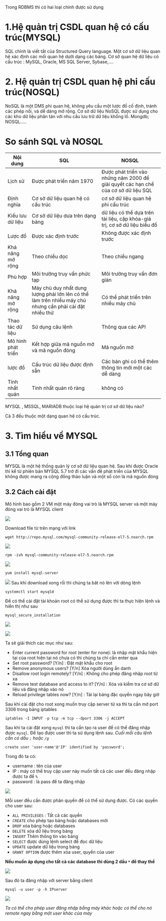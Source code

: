 Trong RDBMS thì có hai loại chính được sử dụng 
# 1.Hệ quản trị CSDL quan hệ có cấu trúc(MYSQL)
SQL chính là viết tắt của Structured Query language. Một cơ sở dữ liệu quan hệ xác định các mối quan hệ dưới dạng các bảng. Cơ sở quan hệ dữ liệu có cấu trúc :  MySQL, Oracle, MS SQL Server, Sybase,....
# 2. Hệ quản trị CSDL  quan hệ phi cấu trúc(NOSQL)
NoSQL là một DMS phi quan hệ, không yêu cầu một lược đồ cố định, tránh các phép nối, và dễ dàng mở rộng. Cơ sở dữ liệu NoSQL được sử dụng cho các kho dữ liệu phân tán với nhu cầu lưu trữ dữ liệu khổng lồ. Mongdb; NOSQL.....

# So sánh SQL và NOSQL 
| Nội dung    |      SQL           |         NOSQL          |
| ----- |-----|------|
| Lịch sử| Được phát triển năm 1970 | Được phát triển vào những năm 2000 để giải quyết các hạn chế của cơ sở dữ liệu SQL|
|Định nghĩa  | Cơ sở dữ liệu quan hệ có cấu trúc | cơ sở dữ liệu quan hệ phi cấu trúc |
|Kiểu lưu dữ liệu | Cơ sở dữ liệu dưa trên dạng bảng | dữ liệu có thể dựa trên tài liệu, cặp khóa-giá trị, cơ sở dữ liệu biểu đồ|
|Lược đồ|   Được xác định trước |   Không được xác định trước|
|Khả năng mở rộng| Theo chiều dọc | Theo chiều ngang |
|Phù hợp| Môi trường truy vấn phức tạp| Môi trường truy vấn đơn giản |
| Khả năng mở rộng | Máy chủ duy nhất dung lượng phải lớn lên có thể làm trên nhiều máy chủ nhưng cần phải cài đặt nhiều thứ | Có thể phát triển trên nhiều máy chủ| 
| Thao tác dữ liệu| Sử dụng câu lệnh | Thông qua các API |
| Mô hình phát triển | Kết hợp giữa mã nguồn mở và mã nguồn đóng | Mã nguồn mở |
| lược đồ | Cấu trúc dữ liệu được định sẵn | Các bản ghi có thể thêm thông tin mới một các dễ dàng |
| Tính nhất quán | Tính nhất quán rõ ràng | không có |

MYSQL , MSSQL, MARIADB  thuộc loại hệ quản trị cơ sở dữ liệu nào? 

Cả 3 đều thuộc một dạng quan hệ có cấu trúc.
# 3. Tìm hiểu về MYSQL
## 3.1 Tổng quan 
MYSQL là một hệ thống quản lý cơ sở dữ liệu quan hệ. Sau khi được Oracle thì kể từ phiên bản MYSQL  5.7 trở đi các vấn đề phát triển của MYSQL không được mang ra cộng đồng thảo luận và một số còn là mã nguồn đóng 

## 3.2 Cách cài đặt 
Mô hình bao gồm 2 VM một máy đóng vai trò là MYSQL server và một máy đóng vai trò là MYSQL client 

![](../images/MYSQL/mysql.png)

Download file từ trên mạng với link 
```
wget http://repo.mysql.com/mysql-community-release-el7-5.noarch.rpm
```

![](../images/MYSQL/screenshot_1.png)

```
rpm -ivh mysql-community-release-el7-5.noarch.rpm
```
![](../images/MYSQL/screenshot_2.png)

```
yum install mysql-server
```
![](../images/MYSQL/screenshot_3.png)
Sau khi download xong rồi thì chúng ta bât nó lên với dòng lệnh
```
systemctl start mysqld
```
Để có thể cài đặt tài khoản root có thể sử dụng được thì ta thực hiện lệnh  và hiển thị như sau
```
mysql_secure_installation
```
![](../images/MYSQL/screenshot_4.png)

![](../images/MYSQL/screenshot_5.png)

Ta sẽ giải thích các mục như sau: 
- Enter current password for root (enter for none): là nhập mật khẩu hiện tại của root hiện tại nó chưa có thì chúng ta chỉ cần enter qua 
- Set root password? [Y/n] : Đặt mật khẩu cho root
- Remove anonymous users? [Y/n] Xóa người dùng ẩn danh 
- Disallow root login remotely? [Y/n] : Không cho phép đăng nhập root từ xa 
- Remove test database and access to it? [Y/n] : Xóa và kiểm tra cơ sở dữ liệu và đăng nhập vào nó 
- Reload privilege tables now? [Y/n] : Tải lại bảng đặc quyền ngay bây giờ 

Sau khi cài đặt cho root xong muốn truy cập server từ xa thì ta cần mở port 3306 trong bảng iptables 
```
iptables -I INPUT -p tcp -m tcp --dport 3306 -j ACCEPT
```
Sau khi ta cài đặt xong `mysql` thì ta cần tạo ra user để có thể đăng nhập được `mysql`. Để tạo được user thì ta sử dụng lệnh sau. *Cuối mỗi câu lệnh cần có dấu `;` hoặc `/g`*
```
create user 'user-name'@'IP' identified by 'password';
```
Trong đó ta có: 
- username : tên của user
- IP : máy có thể truy cập user này muốn  tất cả các user đều đăng nhập được ta để `%`
- password : là pass để ta đăng nhập 

![](../images/MYSQL/screenshot_6.png)

Mỗi user đều cần được phân quyền để có thể sử dụng được. Có các quyền cho user sau: 
- `ALL PRIVILEGES` : Tất cả các quyền 
- `CREATE` cho phép tạo bảng hoặc databases mới
- `DROP` xóa bảng hoặc databases
- `DELETE` xóa dữ liệu trong bảng
- `INSERT` Thêm thông tin vào bảng
- `SELECT` được dùng lệnh select để đọc dữ liệu
- `UPDATE` update dữ liệu trong bảng
- `GRANT OPTION` được thêm xóa user, quyền của user

**Nếu muốn áp dụng cho tất cả các database thì dùng 2 dấu `*` để thay thế**

![](../images/MYSQL/screenshot_7.png)

Sau đó ta đăng nhập với server bằng client 
```
mysql -u user -p -h IPserver
```

![](../images/MYSQL/screenshot_8.png)

*Ta có thể cho phép user đăng nhập bằng máy khác hoặc có thể cho nó remote ngay bằng một user khác của máy*
